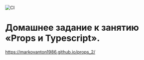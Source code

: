 
![CI](https://github.com/markovanton1986/anim/actions/workflows/web.yml/badge.svg)


# Домашнее задание к занятию «Props и Typescript».


https://markovanton1986.github.io/props_2/
